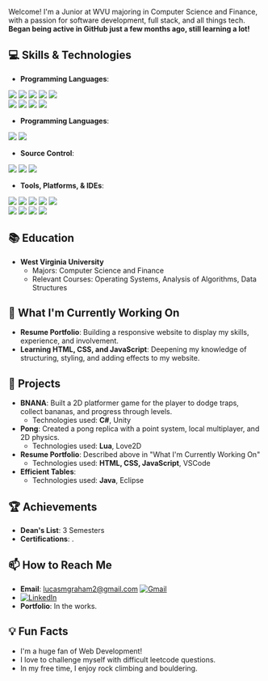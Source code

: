 

Welcome! I'm a Junior at WVU majoring in Computer Science and Finance, with a passion for software development, full stack, and all things tech. **Began being active in GitHub just a few months ago, still learning a lot!**

## 💻 Skills & Technologies

- **Programming Languages**:
  
<div>
  <img src="https://img.shields.io/badge/Java-ED8B00?style=for-the-badge&logo=openjdk&logoColor=white"/>
  <img src="https://img.shields.io/badge/Python-3776AB?style=for-the-badge&logo=python&logoColor=white"/>
  <img src="https://img.shields.io/badge/C-00599C?style=for-the-badge&logo=c&logoColor=white"/>
  <img src="https://img.shields.io/badge/Bash-121011?style=for-the-badge&logo=gnu-bash&logoColor=white"/>
  <img src="https://img.shields.io/badge/C%23-239120?style=for-the-badge&logo=c-sharp&logoColor=white"/> <br>
  <img src="https://img.shields.io/badge/JavaScript-F7DF1E?style=for-the-badge&logo=javascript&logoColor=black"/>
  <img src="https://img.shields.io/badge/TypeScript-007ACC?style=for-the-badge&logo=typescript&logoColor=white"/>
  <img src="https://img.shields.io/badge/Lua-2C2D72?style=for-the-badge&logo=lua&logoColor=white"/>
  <img src="https://img.shields.io/badge/Rust-000000?style=for-the-badge&logo=rust&logoColor=white"/>
</div>

- **Programming Languages**:
  
<div>
  <img src="https://img.shields.io/badge/HTML5-E34F26?style=for-the-badge&logo=html5&logoColor=white"/>
  <img src="https://img.shields.io/badge/CSS3-1572B6?style=for-the-badge&logo=css3&logoColor=white"/>
</div>

- **Source Control**:

<div>
  <img src="https://img.shields.io/badge/GitLab-330F63?style=for-the-badge&logo=gitlab&logoColor=white"/>
  <img src="https://img.shields.io/badge/GitHub-100000?style=for-the-badge&logo=github&logoColor=white"/>
  <img src="https://img.shields.io/badge/GIT-E44C30?style=for-the-badge&logo=git&logoColor=white"/>
</div>
 
- **Tools, Platforms, & IDEs**:
  
<div>
  
  <img src="https://img.shields.io/badge/Bootstrap-563D7C?style=for-the-badge&logo=bootstrap&logoColor=white"/>
  <img src="https://img.shields.io/badge/React-20232A?style=for-the-badge&logo=react&logoColor=61DAFB"/> 
  <img src="https://img.shields.io/badge/Node.js-43853D?style=for-the-badge&logo=node.js&logoColor=white"/>
  <img src="https://img.shields.io/badge/Unity-100000?style=for-the-badge&logo=unity&logoColor=white"/>
  <img src="https://img.shields.io/badge/Visual_Studio-5C2D91?style=for-the-badge&logo=visual%20studio&logoColor=white"/> <br>
  <img src="https://img.shields.io/badge/Visual_Studio_Code-0078D4?style=for-the-badge&logo=visual%20studio%20code&logoColor=white"/>
  <img src="https://img.shields.io/badge/Notepad++-90E59A.svg?style=for-the-badge&logo=notepad%2B%2B&logoColor=black"/> 
  <img src="https://img.shields.io/badge/Eclipse-2C2255?style=for-the-badge&logo=eclipse&logoColor=white"/>
  <img src="https://img.shields.io/badge/replit-667881?style=for-the-badge&logo=replit&logoColor=white"/>
  
  <!-- vim?, gitbash? -->
</div>

## 📚 Education
- **West Virginia University**
  - Majors: Computer Science and Finance
  - Relevant Courses: Operating Systems, Analysis of Algorithms, Data Structures
 
## 🌱 What I'm Currently Working On
- **Resume Portfolio**: Building a responsive website to display my skills, experience, and involvement.
- **Learning HTML, CSS, and JavaScript**: Deepening my knowledge of structuring, styling, and adding effects to my website.

## 🚀 Projects
- **BNANA**: Built a 2D platformer game for the player to dodge traps, collect bananas, and progress through levels.
  - Technologies used: **C#**, Unity
- **Pong**: Created a pong replica with a point system, local multiplayer, and 2D physics.
  - Technologies used: **Lua**, Love2D
- **Resume Portfolio**: Described above in "What I'm Currently Working On"
  - Technologies used: **HTML, CSS, JavaScript**, VSCode
- **Efficient Tables**: 
  - Technologies used: **Java**, Eclipse

## 🏆 Achievements
- **Dean's List**: 3 Semesters
- **Certifications**: .

## 📫 How to Reach Me
- **Email**: lucasmgraham2@gmail.com <a href="lucasmgraham2@gmail.com" target="_blank"><img src="https://img.shields.io/badge/Gmail-D14836?style=for-the-badge&logo=gmail&logoColor=white" alt="Gmail"></a>
- <a href="https://www.linkedin.com/in/lmg42" target="_blank"><img src="https://img.shields.io/badge/LinkedIn-0077B5?style=for-the-badge&logo=linkedin&logoColor=white" alt="LinkedIn"></a>
- **Portfolio**: In the works.

## 💡 Fun Facts
- I'm a huge fan of Web Development!
- I love to challenge myself with difficult leetcode questions.
- In my free time, I enjoy rock climbing and bouldering.


<!---
lucasmgraham2/lucasmgraham2 is a ✨ special ✨ repository because its `README.md` (this file) appears on your GitHub profile.
You can click the Preview link to take a look at your changes.
--->
